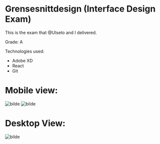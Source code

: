 # Grensesnittdesign (Interface Design Exam)

This is the exam that @Ulseto and I delivered.

Grade: A

Technologies used:
* Adobe XD
* React
* Git

# Mobile view:

![bilde](https://user-images.githubusercontent.com/36825493/100855274-49030d00-348a-11eb-8c93-edbd02f8969f.png)
![bilde](https://user-images.githubusercontent.com/36825493/100855391-66d07200-348a-11eb-8bcd-871274bb31a0.png)

# Desktop View:
![bilde](https://user-images.githubusercontent.com/36825493/100855483-836caa00-348a-11eb-8cdf-dfd5335b9815.png)
